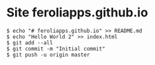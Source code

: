 # Site feroliapps.github.io

```
$ echo "# feroliapps.github.io" >> README.md
$ echo "Hello World 2" >> index.html
$ git add --all
$ git commit -m "Initial commit"
$ git push -u origin master
```

